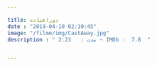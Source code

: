 ```yaml
---

title: دورافتاده
date : "2019-04-10 02:10:45"
image: "/filme/img/CastAway.jpg"
description : " مدت :	2:23 ~ IMDb :  7.8  "


---
```

